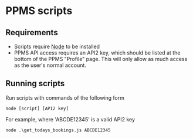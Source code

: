# PPMS scripts

## Requirements
- Scripts require [Node](https://nodejs.org/en) to be installed
- PPMS API access requires an API2 key, which should be listed at the bottom of the PPMS "Profile" page.  This will only allow as much access as the user's normal account.


## Running scripts
Run scripts with commands of the following form
```
node [script] [API2 key]
```

For example, where 'ABCDE12345' is a valid API2 key
```
node .\get_todays_bookings.js ABCDE12345
```